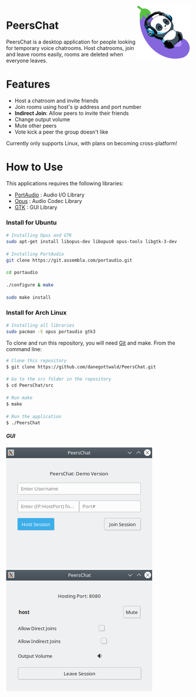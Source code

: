 <img src="./Release Documents/images/PeersChat Icon.png" align="right" title="PeersChat Icon" alt="PeersChat Icon" style="height:150px;width:150" />

# PeersChat

PeersChat is a desktop application for people looking for temporary voice chatrooms. Host chatrooms, join and leave rooms easily, rooms are deleted when everyone leaves.

# Features
* Host a chatroom and invite friends
* Join rooms using host's ip address and port number
* **Indirect Join**: Allow peers to invite their friends
* Change output volume
* Mute other peers
* Vote kick a peer the group doesn't like

Currently only supports Linux, with plans on becoming cross-platform!

# How to Use
This applications requires the following libraries:
* [PortAudio](http://www.portaudio.com/) : Audio I/O Library
* [Opus](https://opus-codec.org/) : Audio Codec Library
* [GTK](https://www.gtk.org/) : GUI Library

### Install for Ubuntu
```bash
# Installing Opus and GTK
sudo apt-get install libopus-dev libopus0 opus-tools libgtk-3-dev

# Installing PortAudio
git clone https://git.assembla.com/portaudio.git

cd portaudio

./configure & make

sudo make install
```

### Install for Arch Linux
```bash
# Installing all libraries
sudo pacman -S opus portaudio gtk3
```

To clone and run this repository, you will need [Git](https://git-scm.com/) and make.
From the command line:
```bash
# Clone this repository
$ git clone https://github.com/danegottwald/PeersChat.git

# Go to the src folder in the repository
$ cd PeersChat/src

# Run make
$ make

# Run the application
$ ./PeersChat
```

##### GUI
<p align="left">
	<img src="./Release Documents/images/lobby.png" title="PeersChat Lobby" alt="PeersChat Lobby">
	<img src="./Release Documents/images/room.png" title="PeersChat Room" alt="PeersChat Room">
</p>
